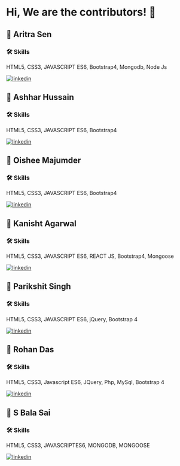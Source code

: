 # Hi, We are the contributors! 👋

## 🔗 Aritra Sen

### 🛠 Skills
HTML5, CSS3, JAVASCRIPT ES6, Bootstrap4, Mongodb, Node Js 

[![linkedin](https://img.shields.io/badge/linkedin-0A66C2?style=for-the-badge&logo=linkedin&logoColor=white)](https://www.linkedin.com/in/aritra-sen-409676206)


## 🔗 Ashhar Hussain

### 🛠 Skills
HTML5, CSS3, JAVASCRIPT ES6, Bootstrap4 

[![linkedin](https://img.shields.io/badge/linkedin-0A66C2?style=for-the-badge&logo=linkedin&logoColor=white)](https://www.linkedin.com/in/ashhar-hussain-15a017194)
 

## 🔗 Oishee Majumder

### 🛠 Skills
HTML5, CSS3, JAVASCRIPT ES6, Bootstrap4

[![linkedin](https://img.shields.io/badge/linkedin-0A66C2?style=for-the-badge&logo=linkedin&logoColor=white)](https://www.linkedin.com/in/oishee-majumder-27b1811aa/)

## 🔗 Kanisht Agarwal

### 🛠 Skills
 HTML5, CSS3, JAVASCRIPT ES6, REACT JS, Bootstrap4, Mongoose

[![linkedin](https://img.shields.io/badge/linkedin-0A66C2?style=for-the-badge&logo=linkedin&logoColor=white)](https://www.linkedin.com/mwlite/in/kanisht-agarwal-429772195)

## 🔗 Parikshit Singh


### 🛠 Skills
 HTML5, CSS3, JAVASCRIPT ES6, jQuery, Bootstrap 4

[![linkedin](https://img.shields.io/badge/linkedin-0A66C2?style=for-the-badge&logo=linkedin&logoColor=white)](https://www.linkedin.com/in/parikshit-singh-2b2a571a4/)

## 🔗 Rohan Das


### 🛠 Skills
HTML5, CSS3, Javascript ES6, JQuery, Php, MySql, Bootstrap 4

[![linkedin](https://img.shields.io/badge/linkedin-0A66C2?style=for-the-badge&logo=linkedin&logoColor=white)](https://www.linkedin.com/mwlite/in/rohan-das-3423a5184)

## 🔗 S Bala Sai

### 🛠 Skills
 HTML5, CSS3, JAVASCRIPTES6, MONGODB, MONGOOSE 

[![linkedin](https://img.shields.io/badge/linkedin-0A66C2?style=for-the-badge&logo=linkedin&logoColor=white)](https://www.linkedin.com/in/s-bala-sai-39a9501b2/)



